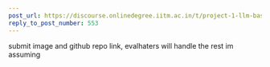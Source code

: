 ```yaml
---
post_url: https://discourse.onlinedegree.iitm.ac.in/t/project-1-llm-based-automation-agent-discussion-thread-tds-jan-2025/164277/554
reply_to_post_number: 553
---
```

submit image and github repo link, evalhaters will handle the rest im assuming